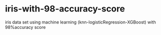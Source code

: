 # iris-with-98-accuracy-score
iris data set using machine learning (knn-logisticRegression-XGBoost) with 98%accuracy score
